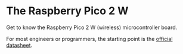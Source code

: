 # The Raspberry Pico 2 W

Get to know the Raspberry Pico 2 W (wireless) microcontroller board.

For most engineers or programmers, the starting point is the [official datasheet](https://datasheets.raspberrypi.com/picow/pico-2-w-datasheet.pdf).
